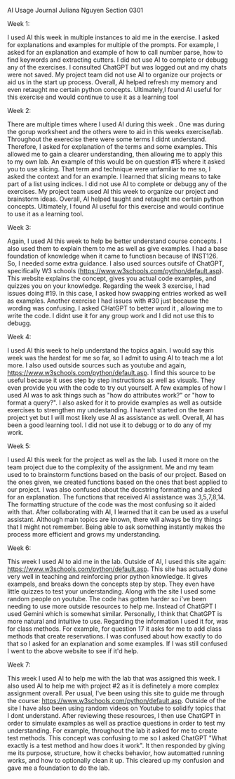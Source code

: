 AI Usage Journal
Juliana Nguyen 
Section 0301

Week 1:

I used AI this week in multiple instances to aid me in the exercise. I asked for explanations and examples for multiple of the prompts. For example, I asked for an explanation and example of how to call number parse, how to find keywords and extracting cutters. I did not use AI to complete or debugg any of the exercises. I consulted ChatGPT but was logged out and my chats were not saved. My project team did not use AI to organize our projects or aid us in the start up process. Overall, AI helped refresh my memory and even retaught me certain python concepts. Ultimately,I found AI useful for this exercise and would continue to use it as a learning tool 


Week 2:

There are multiple times where I used AI during this week . One was during the gorup worksheet and the others were to aid in this weeks exercise/lab. Throughout the exerecise there were some terms I didnt understand. Therefore, I asked for explanation of the terms and some examples. This allowed me to gain a clearer understanding, then allowing me to apply this to my own lab. An example of this would be on question #15 where it asked you to use slicing. That term and technique were unfamiliar to me so, I asked the context and for an example. I learned that slicing means to take part of a list using indices. I did not use AI to complete or debugg any of the exercises. My project team used AI this week to organize our project and brainstorm ideas. Overall, AI helped taught and retaught me certain python concepts. Ultimately, I found AI useful for this exercise and would continue to use it as a learning tool. 


Week 3:

Again, I used AI this week to help be better understand course concepts. I also used them to explain them to me as well as give examples. I had a base foundation of knowledge when it came to functiosn because of INST126. So, I needed some extra guidance. I also used sources outsife of ChatGPT, specifically W3 schools (https://www.w3schools.com/python/default.asp). This website explains the concept, gives you actual code examples, and quizzes you on your knowledge. Regarding the week 3 exercise, I had issues doing #19. In this case, I asked how swapping entries worked as well as examples. Another exercise I had issues with #30 just because the wording was confusing. I asked CHatGPT to better word it , allowing me to write the code. I didnt use it for any group work and I did not use this to debugg. 


Week 4:

I used AI this week to help understand the topics again. I would say this week was the hardest for me so far, so I admit to using AI to teach me a lot more. I also used outside sources such as youtube and again, https://www.w3schools.com/python/default.asp. I find this source to be useful because it uses step by step instructions as well as visuals. They even provide you with the code to try out yourself. A few examples of how I used AI was to ask things such as "how do attributes work?" or "how to format a query?". I also asked for it to provide examples as well as outside exercises to strengthen my undestanding. I haven't started on the team project yet but I will most likely use AI as assistance as well. Overall, AI has been a good learning tool. I did not use it to debugg or to do any of my work. 


Week 5:

I used AI this week for the project as well as the lab. I used it more on the team project due to the complexity of the assignment. Me and my team used to to brainstorm functions based on the basis of our project. Based on the ones given, we created functions based on the ones that best applied to our project. I was also confused about the docstring formatting and asked for an explanation. The functions that received AI assistance was 3,5,7,8,14. The formatting structure of the code was the most confusing so it aided with that. After collaborating with AI, I learned that it can be used as a useful assistant. Although main topics are known, there will always be tiny things that I might not remember. Being able to ask something instantly makes the process more efficient and grows my understanding. 


Week 6:

This week I used AI to aid me in the lab. Outside of AI, I used this site again: https://www.w3schools.com/python/default.asp. This site has actually done very well in teaching and reinforcing prior python knowledge. It gives exampels, and breaks down the concepts step by step. They even have little quizzes to test your understanding. Along with the site I used some random people on youtube. The code has gotten harder so i've been needing to use more outside resources to help me. Instead of ChatGPT I used Gemini which is somewhat similar. Personally, I think that ChatGPT is more natural and intuitive to use. Regarding the information I used it for, was for class methods. For example, for question 17 it asks for me to add class methods that create reservations. I was confused about how exactly to do that so I asked for an explanation and some examples. If I was still confused I went to the above website to see if it'd help. 


Week 7: 

This week I used AI to help me with the lab that was assigned this week. I also used AI to help me with project #2 as it is definetely a more complex assignment overall. Per usual, I've been using this site to guide me through the course: https://www.w3schools.com/python/default.asp. Outside of the site I have also been using random videos on Youtube to solidify topics that I dont understand. After reviewing these resources, I then use ChatGPT in order to simulate examples as well as practice questions in order to test my understanding. For example, throughout the lab it asked for me to create test methods. This concept was confusing to me so I asked ChatGPT "What exactly is a test method and how does it work". It then responded by giving me its purpose, structure, how it checks behavior, how automatted running works, and how to optionally clean it up. This cleared up my confusion and gave me a foundation to do the lab. 













